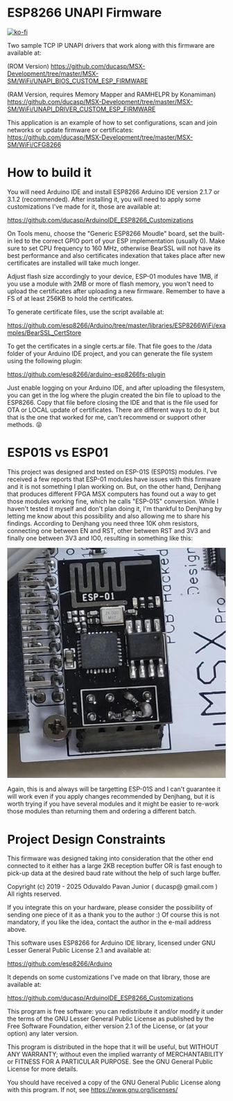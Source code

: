 # ESP8266 UNAPI Firmware

[![ko-fi](https://ko-fi.com/img/githubbutton_sm.svg)](https://ko-fi.com/R6R2BRGX6)


Two sample TCP IP UNAPI drivers that work along with this firmware
are available at:

(ROM Version)
https://github.com/ducasp/MSX-Development/tree/master/MSX-SM/WiFi/UNAPI_BIOS_CUSTOM_ESP_FIRMWARE

(RAM Version, requires Memory Mapper and RAMHELPR by Konamiman)
https://github.com/ducasp/MSX-Development/tree/master/MSX-SM/WiFi/UNAPI_DRIVER_CUSTOM_ESP_FIRMWARE

This application is an example of how to set configurations, scan and join networks or update firmware or certificates:
https://github.com/ducasp/MSX-Development/tree/master/MSX-SM/WiFi/CFG8266

# How to build it

You will need Arduino IDE and install ESP8266 Arduino IDE version 2.1.7 or 3.1.2 (recommended). After installing it,
you will need to apply some customizations I've made for it, those are available at:

https://github.com/ducasp/ArduinoIDE_ESP8266_Customizations

On Tools menu, choose the "Generic ESP8266 Moudle" board, set the built-in led to the correct GPIO
port of your ESP implementation (usually 0). Make sure to set CPU frequency to 160 MHz, otherwise BearSSL will
not have its best performance and also certificates indexation that takes place after new
certificates are installed will take much longer.

Adjust flash size accordingly to your device, ESP-01 modules have 1MB, if you use a module with 2MB
or more of flash memory, you won't need to upload the certificates after uploading a new firmware.
Remember to have a FS of at least 256KB to hold the certificates.

To generate certificate files, use the script available at:

https://github.com/esp8266/Arduino/tree/master/libraries/ESP8266WiFi/examples/BearSSL_CertStore

To get the certificates in a single certs.ar file. That file goes to the /data folder of your 
Arduino IDE project, and you can generate the file system using the following plugin:

https://github.com/esp8266/arduino-esp8266fs-plugin

Just enable logging on your Arduino IDE, and after uploading the filesystem, you can get in the log
where the plugin created the bin file to upload to the ESP8266. Copy that file before closing the
IDE and that is the file used for OTA or LOCAL update of certificates. There are different ways to
do it, but that is the one that worked for me, can't recommend or support other methods. :stuck_out_tongue_closed_eyes:

# ESP01S vs ESP01

This project was designed and tested on ESP-01S (ESP01S) modules. I've received a few reports that
ESP-01 modules have issues with this firmware and it is not something I plan working on. But, on the
other hand, Denjhang that produces different FPGA MSX computers has found out a way to get those
modules working fine, which he calls "ESP-01S" conversion. While I haven't tested it myself and don't
plan doing it, I'm thankful to Denjhang by letting me know about this possibility and also allowing
me to share his findings. According to Denjhang you need three 10K ohm resistors, connecting one between
EN and RST, other between RST and 3V3 and finally one between 3V3 and IO0, resulting in something like
this:

![Adapting ESP-01](esp01adapted.jpg)

Again, this is and always will be targetting ESP-01S and I can't guarantee it will work even if you
apply changes recommended by Denjhang, but it is worth trying if you have several modules and it
might be easier to re-work those modules than returning them and ordering a different batch.

# Project Design Constraints

This firmware was designed taking into consideration that the other end connected to it either has
a large 2KB reception buffer OR is fast enough to pick-up data at the desired baud rate without the
help of such large buffer.

Copyright (c) 2019 - 2025 Oduvaldo Pavan Junior ( ducasp@ gmail.com )
All rights reserved.

If you integrate this on your hardware, please consider the possibility of sending one piece of it
as a thank you to the author :) Of course this is not mandatory, if you like the idea, contact the
author in the e-mail address above.

This software uses ESP8266 for Arduino IDE library, licensed under
GNU Lesser General Public License 2.1 and available at:

https://github.com/esp8266/Arduino

It depends on some customizations I've made on that library, those
are available at:

https://github.com/ducasp/ArduinoIDE_ESP8266_Customizations

This program is free software: you can redistribute it and/or modify
it under the terms of the GNU Lesser General Public License as 
published by the Free Software Foundation, either version 2.1 of the
License, or (at your option) any later version.

This program is distributed in the hope that it will be useful,
but WITHOUT ANY WARRANTY; without even the implied warranty of
MERCHANTABILITY or FITNESS FOR A PARTICULAR PURPOSE.  See the
GNU General Public License for more details.

You should have received a copy of the GNU General Public License
along with this program.  If not, see <https://www.gnu.org/licenses/>
